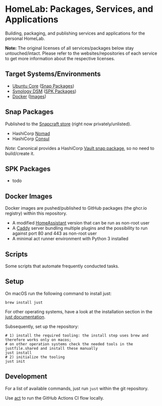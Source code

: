 # HomeLab: Packages, Services, and Applications

Building, packaging, and publishing services and applications for the personal HomeLab.

**Note:** The original licenses of all services/packages below stay untouched/intact. Please refer to the websites/repositories of each service to get more information about the respective licenses.

## Target Systems/Environments

- [Ubuntu Core](https://ubuntu.com/core) ([Snap Packages](https://snapcraft.io/))
- [Synology DSM](https://www.synology.com/en-global/dsm) ([SPK Packages](https://kb.synology.com/en-us/DSM/tutorial/How_to_install_applications_with_Package_Center))
- [Docker](https://www.docker.com/) ([Images](https://hub.docker.com/))

## Snap Packages

Published to the [Snapcraft store](https://snapcraft.io/) (right now privately/unlisted).

- HashiCorp [Nomad](https://www.nomadproject.io/)
- HashiCorp [Consul](https://www.consul.io/)

_Note:_ Canonical provides a HashiCorp [Vault snap package](https://snapcraft.io/vault), so no need to build/create it.

## SPK Packages

- todo

## Docker Images

Docker images are pushed/published to GitHub packages (the ghcr.io registry) within this repository.

- A modified [HomeAssistant](https://www.home-assistant.io/) version that can be run as non-root user
- A [Caddy](https://caddyserver.com/) server bundling multiple plugins and the possibility to run against port 80 and 443 as non-root user
- A minimal act runner environment with Python 3 installed

## Scripts

Some scripts that automate frequently conducted tasks.

## Setup

On macOS run the following command to install just:

```shell
brew install just
```

For other operating systems, have a look at the installation section in the [just documentation](https://github.com/casey/just/tree/df8eabb3ef705e0807b863db2a0c99061f691bbe#packages=).

Subsequently, set up the repository:

```shell
# 1) install the required tooling: the install step uses brew and therefore works only on macos;
# on other operation systems check the needed tools in the justfile.shared and install these manually
just install
# 2) initialize the tooling
just init
```

## Development

For a list of available commands, just run `just` within the git repository.

Use [act](https://github.com/nektos/act) to run the GitHub Actions CI flow locally.
